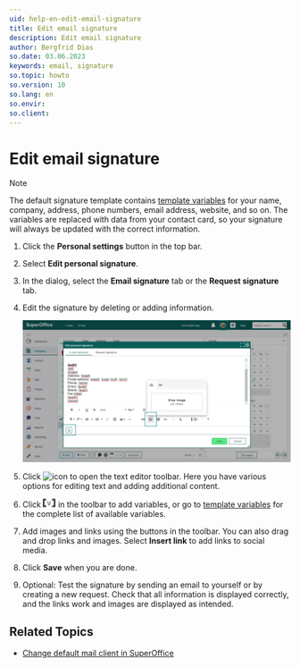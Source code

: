 ```yaml
---
uid: help-en-edit-email-signature
title: Edit email signature
description: Edit email signature
author: Bergfrid Dias
so.date: 03.06.2023
keywords: email, signature
so.topic: howto
so.version: 10
so.lang: en
so.envir:
so.client:
---
```


# Edit email signature

> [!NOTE]
  > The default signature template contains [template variables][3] for your name, company, address, phone numbers, email address, website, and so on. The variables are replaced with data from your contact card, so your signature will always be updated with the correct information.

1. Click the **Personal settings** button in the top bar.

2. Select **Edit personal signature**.

3. In the dialog, select the **Email signature** tab or the **Request signature** tab.

4. Edit the signature by deleting or adding information.

    ![Edit personal signature -screenshot][img1]

5. Click ![icon][img2] to open the text editor toolbar. Here you have various options for editing text and adding additional content.

6. Click ![icon][img3] in the toolbar to add variables, or go to [template variables][3] for the complete list of available variables.

7. Add images and links using the buttons in the toolbar. You can also drag and drop links and images. Select **Insert link** to add links to social media.

8. Click **Save** when you are done.

9. Optional: Test the signature by sending an email to yourself or by creating a new request. Check that all information is displayed correctly, and the links work and images are displayed as intended.

## Related Topics

* [Change default mail client in SuperOffice][1]

<!-- Referenced links -->
[1]: ../../email/learn/change-default-mail-client.md
[3]: ../../document/templates/variables/for-selected-contact.md

<!-- Referenced images -->
[img2]: ../../../../common/icons/editor-toolbar-icon.png
[img3]: ../../../media/icons/sign-editor-variables.png
[img1]: media/getstarted-preferences-email-signature.png
